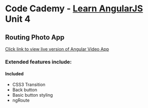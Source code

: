 # Code Cademy - [Learn AngularJS](http://www.codecademy.com/en/learn/learn-angularjs) Unit 4

## Routing Photo App

[Click link to view live version of Angular Video App](http://bugsyalexander.github.io/AngluarJS-RoutingPhotoApp/#/)

### Extended features include:

#### Included
* CSS3 Transition
* Back button
* Basic button styling
* ngRoute